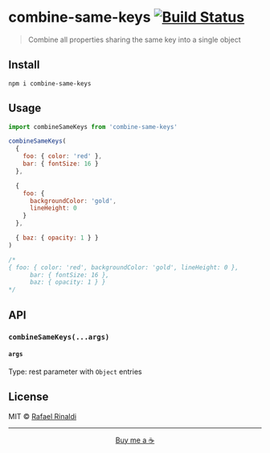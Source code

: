[url]: https://rinaldi.io

# combine-same-keys [![Build Status](https://semaphoreci.com/api/v1/rafaelrinaldi/combine-same-keys/branches/master/badge.svg)](https://semaphoreci.com/rafaelrinaldi/combine-same-keys)
> Combine all properties sharing the same key into a single object

## Install

    npm i combine-same-keys

## Usage

```js
import combineSameKeys from 'combine-same-keys'

combineSameKeys(
  {
    foo: { color: 'red' },
    bar: { fontSize: 16 }
  },

  {
    foo: {
      backgroundColor: 'gold',
      lineHeight: 0
    }
  },

  { baz: { opacity: 1 } }
)

/*
{ foo: { color: 'red', backgroundColor: 'gold', lineHeight: 0 },
      bar: { fontSize: 16 },
      baz: { opacity: 1 } }
*/
```

## API

### `combineSameKeys(...args)`

#### `args`

Type: rest parameter with `Object` entries

## License

MIT © [Rafael Rinaldi][url]

---

<p align="center">
  <a href="https://buymeacoff.ee/rinaldi" title="Buy me a coffee">Buy me a ☕</a>
</p>
